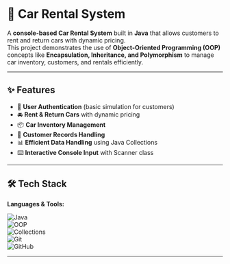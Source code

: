 # 🚗 Car Rental System  

A **console-based Car Rental System** built in **Java** that allows customers to rent and return cars with dynamic pricing.  
This project demonstrates the use of **Object-Oriented Programming (OOP)** concepts like **Encapsulation, Inheritance, and Polymorphism** to manage car inventory, customers, and rentals efficiently.  

---

## ✨ Features  
- 🔑 **User Authentication** (basic simulation for customers)  
- 🚘 **Rent & Return Cars** with dynamic pricing  
- 📦 **Car Inventory Management**  
- 👥 **Customer Records Handling**  
- 📊 **Efficient Data Handling** using Java Collections  
- ⌨️ **Interactive Console Input** with Scanner class  

---

## 🛠️ Tech Stack  

**Languages & Tools:**  

![Java](https://img.shields.io/badge/Java-ED8B00?style=for-the-badge&logo=java&logoColor=white)  
![OOP](https://img.shields.io/badge/OOP-Concepts-blue?style=for-the-badge)  
![Collections](https://img.shields.io/badge/Collections-HashMap%2C%20ArrayList-green?style=for-the-badge)  
![Git](https://img.shields.io/badge/Git-F05032?style=for-the-badge&logo=git&logoColor=white)  
![GitHub](https://img.shields.io/badge/GitHub-100000?style=for-the-badge&logo=github&logoColor=white)  

---
